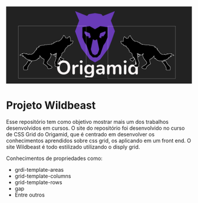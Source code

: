 ![Wolf_Origamid](./img/logo_origamid_wolf.png)

# Projeto Wildbeast

Esse repositório tem como objetivo mostrar mais um dos trabalhos desenvolvidos em cursos. O site do repositório foi desenvolvido no curso de CSS Grid do Origamid, que é centrado em desenvolver os conhecimentos aprendidos sobre css grid, os aplicando em um front end. O site Wildbeast é todo estilizado utilizando o disply grid.

Conhecimentos de propriedades como:

- grdi-template-areas
- grid-template-columns
- grid-template-rows
- gap
- Entre outros
